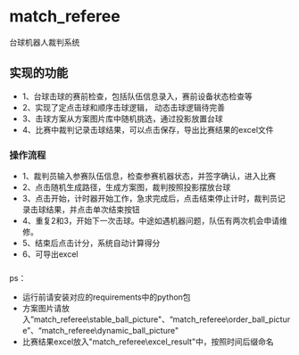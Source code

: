 # match_referee
台球机器人裁判系统


## 实现的功能
+ 1、台球击球的赛前检查，包括队伍信息录入，赛前设备状态检查等
+ 2、实现了定点击球和顺序击球逻辑， 动态击球逻辑待完善
+ 3、击球方案从方案图片库中随机挑选，通过投影放置台球
+ 4、比赛中裁判记录击球结果，可以点击保存，导出比赛结果的excel文件

### 操作流程
+ 1、裁判员输入参赛队伍信息，检查参赛机器状态，并签字确认，进入比赛
+ 2、点击随机生成路径，生成方案图，裁判按照投影摆放台球
+ 3、点击开始，计时器开始工作，急求完成后，点击结束停止计时，裁判员记录击球结果，并点击单次结束按钮
+ 4、重复2和3，开始下一次击球。中途如遇机器问题，队伍有两次机会申请维修。
+ 5、结束后点击计分，系统自动计算得分
+ 6、可导出excel

###
ps： 
+ 运行前请安装对应的requirements中的python包
+ 方案图片请放入”match_referee\stable_ball_picture"、“match_referee\order_ball_picture”、“match_referee\dynamic_ball_picture"
+ 比赛结果excel放入"match_referee\excel_result"中，按照时间后缀命名